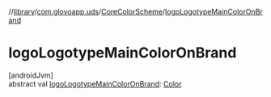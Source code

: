 //[library](../../../index.md)/[com.glovoapp.uds](../index.md)/[CoreColorScheme](index.md)/[logoLogotypeMainColorOnBrand](logo-logotype-main-color-on-brand.md)

# logoLogotypeMainColorOnBrand

[androidJvm]\
abstract val [logoLogotypeMainColorOnBrand](logo-logotype-main-color-on-brand.md): [Color](https://developer.android.com/reference/kotlin/androidx/compose/ui/graphics/Color.html)
